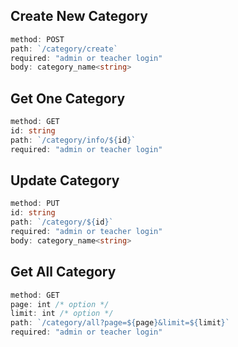 ## **Create New Category**

```ts
method: POST
path: `/category/create`
required: "admin or teacher login"
body: category_name<string>
```

## **Get One Category**

```ts
method: GET
id: string
path: `/category/info/${id}`
required: "admin or teacher login"
```

## **Update Category**

```ts
method: PUT
id: string
path: `/category/${id}`
required: "admin or teacher login"
body: category_name<string>
```

## **Get All Category**

```ts
method: GET
page: int /* option */
limit: int /* option */
path: `/category/all?page=${page}&limit=${limit}`
required: "admin or teacher login"
```